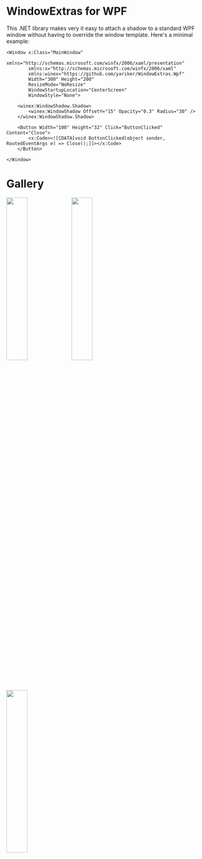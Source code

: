 # WindowExtras for WPF

This .NET library makes very it easy to attach a shadow to a standard WPF window without having to override the window template.
Here's a minimal example:

```XAML
<Window x:Class="MainWindow"
        xmlns="http://schemas.microsoft.com/winfx/2006/xaml/presentation"
        xmlns:x="http://schemas.microsoft.com/winfx/2006/xaml"
        xmlns:winex="https://github.com/yariker/WindowExtras.Wpf"
        Width="300" Height="200"
        ResizeMode="NoResize"
        WindowStartupLocation="CenterScreen"
        WindowStyle="None">

    <winex:WindowShadow.Shadow>
        <winex:WindowShadow OffsetY="15" Opacity="0.3" Radius="30" />
    </winex:WindowShadow.Shadow>

    <Button Width="100" Height="32" Click="ButtonClicked" Content="Close">
        <x:Code><![CDATA[void ButtonClicked(object sender, RoutedEventArgs e) => Close();]]></x:Code>
    </Button>

</Window>
```

# Gallery

<p float='middle'>
  <img src='doc/Demo1.png' width='33%' />
  <img src='doc/Demo2.png' width='33%' />
  <img src='doc/Demo3.png' width='33%' />
</p>
